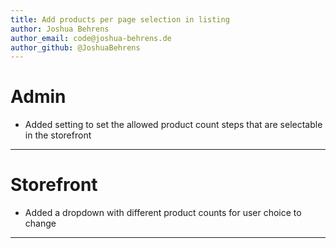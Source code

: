 ```yaml
---
title: Add products per page selection in listing
author: Joshua Behrens
author_email: code@joshua-behrens.de
author_github: @JoshuaBehrens
---
```

# Admin
* Added setting to set the allowed product count steps that are selectable in the storefront
___
# Storefront
* Added a dropdown with different product counts for user choice to change
___

